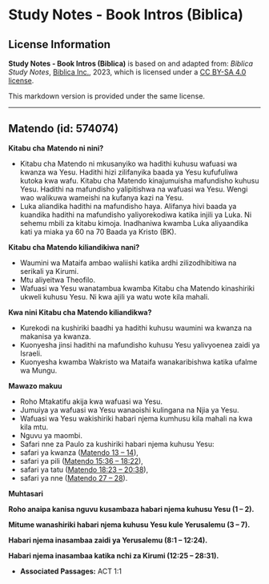 # Study Notes - Book Intros (Biblica)

## License Information

**Study Notes - Book Intros (Biblica)** is based on and adapted from: _Biblica Study Notes_, [Biblica Inc.](https://www.biblica.com/), 2023, which is licensed under a [CC BY-SA 4.0 license](https://creativecommons.org/licenses/by-sa/4.0/legalcode.en).

This markdown version is provided under the same license.



--------------------------------

## Matendo (id: 574074)

**Kitabu cha** **Matendo ni nini?**

* Kitabu cha Matendo ni mkusanyiko wa hadithi kuhusu wafuasi wa kwanza wa Yesu. Hadithi hizi zilifanyika baada ya Yesu kufufuliwa kutoka kwa wafu. Kitabu cha Matendo kinajumuisha mafundisho kuhusu Yesu. Hadithi na mafundisho yalipitishwa na wafuasi wa Yesu. Wengi wao walikuwa wameishi na kufanya kazi na Yesu.
* Luka aliandika hadithi na mafundisho haya. Alifanya hivi baada ya kuandika hadithi na mafundisho yaliyorekodiwa katika injili ya Luka. Ni sehemu mbili za kitabu kimoja. Inadhaniwa kwamba Luka aliyaandika kati ya miaka ya 60 na 70 Baada ya Kristo (BK).

**Kitabu cha Matendo kiliandikiwa nani?**

* Waumini wa Mataifa ambao waliishi katika ardhi zilizodhibitiwa na serikali ya Kirumi.
* Mtu aliyeitwa Theofilo.
* Wafuasi wa Yesu wanatambua kwamba Kitabu cha Matendo kinashiriki ukweli kuhusu Yesu. Ni kwa ajili ya watu wote kila mahali.

**Kwa nini Kitabu cha Matendo kiliandikwa?**

* Kurekodi na kushiriki baadhi ya hadithi kuhusu waumini wa kwanza na makanisa ya kwanza.
* Kuonyesha jinsi hadithi na mafundisho kuhusu Yesu yalivyoenea zaidi ya Israeli.
* Kuonyesha kwamba Wakristo wa Mataifa wanakaribishwa katika ufalme wa Mungu.

**Mawazo makuu**

* Roho Mtakatifu akija kwa wafuasi wa Yesu.
* Jumuiya ya wafuasi wa Yesu wanaoishi kulingana na Njia ya Yesu.
* Wafuasi wa Yesu wakishiriki habari njema kumhusu kila mahali na kwa kila mtu.
* Nguvu ya maombi.
* Safari nne za Paulo za kushiriki habari njema kuhusu Yesu:
* safari ya kwanza ([Matendo 13 – 14](https://ref.ly/Acts13:1-Acts14:28)),
* safari ya pili ([Matendo 15:36 – 18:22](https://ref.ly/Acts15:36-Acts18:22)),
* safari ya tatu ([Matendo 18:23 – 20:38](https://ref.ly/Acts18:23-Acts20:38)),
* safari ya nne ([Matendo 27 – 28](https://ref.ly/Acts27:1-Acts28:31)).

**Muhtasari**

**Roho anaipa kanisa nguvu kusambaza habari njema kuhusu Yesu (1 – 2\).**

**Mitume wanashiriki habari njema kuhusu Yesu kule Yerusalemu (3 – 7\).**

**Habari njema inasambaa zaidi ya Yerusalemu (8:1 – 12:24\).**

**Habari njema inasambaa katika nchi za Kirumi (12:25 – 28:31\).**

* **Associated Passages:** ACT 1:1

